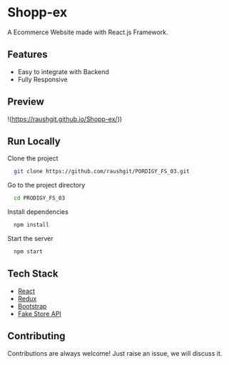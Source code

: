 # Shopp-ex

A Ecommerce Website made with React.js Framework.


## Features

- Easy to integrate with Backend
- Fully Responsive


## Preview

!(https://raushgit.github.io/Shopp-ex/))



## Run Locally

Clone the project

```bash
  git clone https://github.com/raushgit/PORDIGY_FS_03.git
```

Go to the project directory

```bash
  cd PRODIGY_FS_03
```

Install dependencies

```bash
  npm install
```

Start the server

```bash
  npm start
```



## Tech Stack

* [React](https://reactjs.org/)
* [Redux](https://redux.js.org/)
* [Bootstrap](https://getbootstrap.com/)
* [Fake Store API](https://fakestoreapi.com/)

## Contributing

Contributions are always welcome!
Just raise an issue, we will discuss it.




